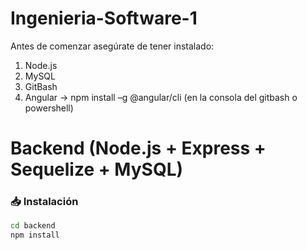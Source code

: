 # Ingenieria-Software-1

Antes de comenzar asegúrate de tener instalado:
1) Node.js
2) MySQL
3) GitBash
4) Angular -> npm install –g @angular/cli (en la consola del gitbash o powershell)

# Backend (Node.js + Express + Sequelize + MySQL)
### 📥 Instalación
```bash
cd backend
npm install
